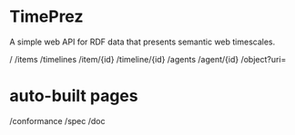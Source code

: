 # TimePrez

A simple web API for RDF data that presents semantic web timescales.

/ /items /timelines /item/{id} /timeline/{id} /agents /agent/{id} /object?uri=

# auto-built pages

/conformance /spec /doc